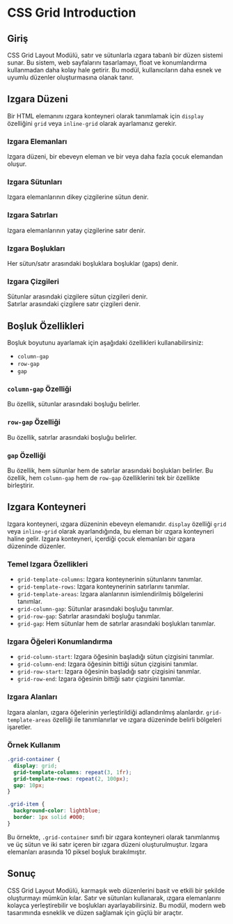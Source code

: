 # CSS Grid Introduction

## Giriş

CSS Grid Layout Modülü, satır ve sütunlarla ızgara tabanlı bir düzen sistemi sunar. Bu sistem, web sayfalarını tasarlamayı, float ve konumlandırma kullanmadan daha kolay hale getirir. Bu modül, kullanıcıların daha esnek ve uyumlu düzenler oluşturmasına olanak tanır.

## Izgara Düzeni

Bir HTML elemanını ızgara konteyneri olarak tanımlamak için `display` özelliğini `grid` veya `inline-grid` olarak ayarlamanız gerekir.

### Izgara Elemanları

Izgara düzeni, bir ebeveyn eleman ve bir veya daha fazla çocuk elemandan oluşur.

### Izgara Sütunları

Izgara elemanlarının dikey çizgilerine sütun denir.

### Izgara Satırları

Izgara elemanlarının yatay çizgilerine satır denir.

### Izgara Boşlukları

Her sütun/satır arasındaki boşluklara boşluklar (gaps) denir.

### Izgara Çizgileri

Sütunlar arasındaki çizgilere sütun çizgileri denir.  
Satırlar arasındaki çizgilere satır çizgileri denir.

## Boşluk Özellikleri

Boşluk boyutunu ayarlamak için aşağıdaki özellikleri kullanabilirsiniz:

- `column-gap`
- `row-gap`
- `gap`

### `column-gap` Özelliği

Bu özellik, sütunlar arasındaki boşluğu belirler.

### `row-gap` Özelliği

Bu özellik, satırlar arasındaki boşluğu belirler.

### `gap` Özelliği

Bu özellik, hem sütunlar hem de satırlar arasındaki boşlukları belirler. Bu özellik, hem `column-gap` hem de `row-gap` özelliklerini tek bir özellikte birleştirir.

## Izgara Konteyneri

Izgara konteyneri, ızgara düzeninin ebeveyn elemanıdır. `display` özelliği `grid` veya `inline-grid` olarak ayarlandığında, bu eleman bir ızgara konteyneri haline gelir. Izgara konteyneri, içerdiği çocuk elemanları bir ızgara düzeninde düzenler.

### Temel Izgara Özellikleri

- `grid-template-columns`: Izgara konteynerinin sütunlarını tanımlar.
- `grid-template-rows`: Izgara konteynerinin satırlarını tanımlar.
- `grid-template-areas`: Izgara alanlarının isimlendirilmiş bölgelerini tanımlar.
- `grid-column-gap`: Sütunlar arasındaki boşluğu tanımlar.
- `grid-row-gap`: Satırlar arasındaki boşluğu tanımlar.
- `grid-gap`: Hem sütunlar hem de satırlar arasındaki boşlukları tanımlar.

### Izgara Öğeleri Konumlandırma

- `grid-column-start`: Izgara öğesinin başladığı sütun çizgisini tanımlar.
- `grid-column-end`: Izgara öğesinin bittiği sütun çizgisini tanımlar.
- `grid-row-start`: Izgara öğesinin başladığı satır çizgisini tanımlar.
- `grid-row-end`: Izgara öğesinin bittiği satır çizgisini tanımlar.

### Izgara Alanları

Izgara alanları, ızgara öğelerinin yerleştirildiği adlandırılmış alanlardır. `grid-template-areas` özelliği ile tanımlanırlar ve ızgara düzeninde belirli bölgeleri işaretler.

### Örnek Kullanım

```css
.grid-container {
  display: grid;
  grid-template-columns: repeat(3, 1fr);
  grid-template-rows: repeat(2, 100px);
  gap: 10px;
}

.grid-item {
  background-color: lightblue;
  border: 1px solid #000;
}
```

Bu örnekte, `.grid-container` sınıfı bir ızgara konteyneri olarak tanımlanmış ve üç sütun ve iki satır içeren bir ızgara düzeni oluşturulmuştur. Izgara elemanları arasında 10 piksel boşluk bırakılmıştır.

## Sonuç

CSS Grid Layout Modülü, karmaşık web düzenlerini basit ve etkili bir şekilde oluşturmayı mümkün kılar. Satır ve sütunları kullanarak, ızgara elemanlarını kolayca yerleştirebilir ve boşlukları ayarlayabilirsiniz. Bu modül, modern web tasarımında esneklik ve düzen sağlamak için güçlü bir araçtır.
